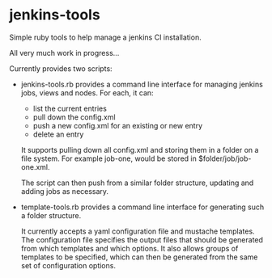 jenkins-tools
=============

Simple ruby tools to help manage a jenkins CI installation.

All very much work in progress...

Currently provides two scripts:

* jenkins-tools.rb provides a command line interface for managing jenkins jobs, views and nodes.
  For each, it can:
  - list the current entries
  - pull down the config.xml
  - push a new config.xml for an existing or new entry
  - delete an entry

  It supports pulling down all config.xml and storing them in a folder on a file system.
  For example job-one, would be stored in $folder/job/job-one.xml.

  The script can then push from a similar folder structure, updating and adding jobs as necessary.


* template-tools.rb provides a command line interface for generating such a folder structure.

  It currently accepts a yaml configuration file and mustache templates.
  The configuration file specifies the output files that should be generated from which templates and which options.
  It also allows groups of templates to be specified, which can then be generated from the same set of configuration options.

